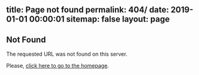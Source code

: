 title: Page not found
permalink: 404/
date: 2019-01-01 00:00:01
sitemap: false
layout: page
---

## Not Found

The requested URL was not found on this server.

Please, [click here to go to the homepage](/).